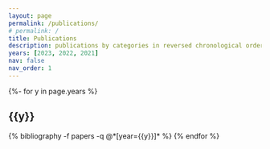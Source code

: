 ```yaml
---
layout: page
permalink: /publications/
# permalink: /
title: Publications
description: publications by categories in reversed chronological order. generated by jekyll-scholar.
years: [2023, 2022, 2021]
nav: false
nav_order: 1
---
```

<!-- _pages/publications.md -->
<div class="publications">

{%- for y in page.years %}
  <h2 class="year">{{y}}</h2>
  {% bibliography -f papers -q @*[year={{y}}]* %}
{% endfor %}

</div>
